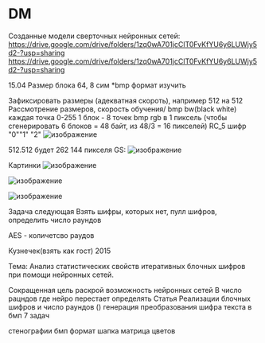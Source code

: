 # DM
Созданные модели сверточных нейронных сетей:
https://drive.google.com/drive/folders/1zq0wA701jcClT0FvKfYU6y6LUWjy5d2-?usp=sharing
https://drive.google.com/drive/folders/1zq0wA701jcClT0FvKfYU6y6LUWjy5d2-?usp=sharing



15.04
Размер блока 64, 8 сим
*bmp формат изучить

Зафиксировать размеры (адекватная скороть), например 512 на 512
Рассмотрение размеров, скорость обучения/
bmp bw(black white) каждая точка 0-255
1 блок - 8 точек 
bmp rgb в 1 пиксель (чтобы сгенерировать 6 блоков = 48 байт, из 48/3 = 16 пикселей)
RC_5 шифр "0""1" "2" ![изображение](https://user-images.githubusercontent.com/92585647/163533784-09e335d7-fec3-4cfa-8630-b158e448338c.png)

512.512 будет 262 144 пикселя 
GS: ![изображение](https://user-images.githubusercontent.com/92585647/163534233-0ebeaac9-e15f-4f75-9c01-0d520bc9e2bd.png)

Картинки 
![изображение](https://user-images.githubusercontent.com/92585647/163535031-f3058cfd-f988-4dd9-82ea-47800e1844b3.png)

![изображение](https://user-images.githubusercontent.com/92585647/163535255-079a7420-871a-4d86-a7aa-70c9385b443e.png)

![изображение](https://user-images.githubusercontent.com/92585647/163535452-4af87a19-8f66-463c-be33-167548121902.png)

Задача следующая 
Взять шифры, которых нет, пулл шифров, определить число раундов 

AES - количетсво раудов 


Кузнечек(взять как гост) 2015

Тема: Анализ статистических свойств итеративных блочных шифров при помощи нейронных сетей.

Сокращенная цель раскрой возможность нейронных сетей
В число рацндов где нейро перестает определять
Статья
Реализации блочных шифров и число раундов () 
генерация преобразования шифра текста в бмп 
7 задач

стенографии
бмп формат шапка матрица цветов 

